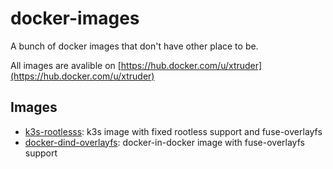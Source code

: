 # docker-images

A bunch of docker images that don't have other place to be.

All images are avalible on [https://hub.docker.com/u/xtruder](https://hub.docker.com/u/xtruder)

## Images

- [k3s-rootlesss](k3s-rootless/README.md): k3s image with fixed rootless support and fuse-overlayfs
- [docker-dind-overlayfs](docker-dind-overlayfs/README.md): docker-in-docker image with fuse-overlayfs support

